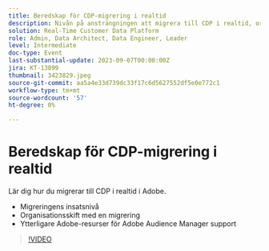 ```yaml
---
title: Beredskap för CDP-migrering i realtid
description: Nivån på ansträngningen att migrera till CDP i realtid, organisatoriska förändringar med en förflyttning och ytterligare Adobe-resurser för Adobe Audience Manager Support
solution: Real-Time Customer Data Platform
role: Admin, Data Architect, Data Engineer, Leader
level: Intermediate
doc-type: Event
last-substantial-update: 2023-09-07T00:00:00Z
jira: KT-13899
thumbnail: 3423829.jpeg
source-git-commit: aa5a4e33d739dc33f17c6d5627552df5e0e772c1
workflow-type: tm+mt
source-wordcount: '57'
ht-degree: 0%

---
```



# Beredskap för CDP-migrering i realtid

Lär dig hur du migrerar till CDP i realtid i Adobe.

* Migreringens insatsnivå
* Organisationsskift med en migrering
* Ytterligare Adobe-resurser för Adobe Audience Manager support


>[!VIDEO](https://video.tv.adobe.com/v/3423829/?learn=on)
